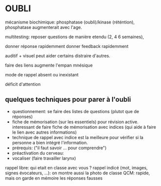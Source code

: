 # OUBLI

mécanisme biochimique: phosphatase (oubli)/kinase (réténtion), phosphatase augmenterait avec l'age.

multitesting: reposer questions de manière etendu (2, 4 6 semaines), 

donner réponse rapidemment donner feedback rapidemment

auditif + visuel peut aider certains distraire d'autres.

faire des liens augmente l'empan mnésique

mode de rappel absent ou inexistant

déficit d'attention

## quelques techniques pour parer à l'oubli

- questionnement: se faire des listes de questions (plutot que de réponses)
- fiche de mémorisation (sur les essentiels) pour révision active. interessant de faire fiche de mémorisation avec indices (qui aide à faire le lien avec autres informations)
- technique de rappel avec indice est la meilleure pour vérifier si la personne a bien intégré l'information.
- prérequis: ("il faut savoir ... pour comprendre")
- préactivation du cerveau:
- vocaliser (faire travailler larynx)


rappel libre: qui etait en classe avec vous ?
rappel indicé (mot, images, signes évocateurs, ...): on montre aussi la photo de classe
QCM: rapide, mais on garde en mémoire les réponses fausses
